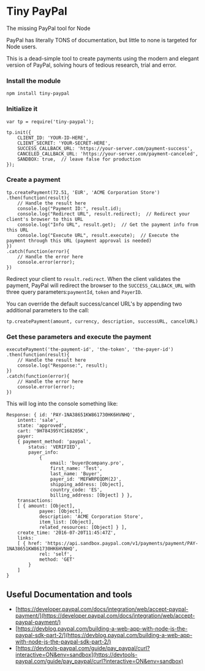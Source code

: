 # Tiny PayPal
The missing PayPal tool for Node

PayPal has literally TONS of documentation, but little to none is targeted for Node users.

This is a dead-simple tool to create payments using the modern and elegant version of PayPal, solving hours of tedious research, trial and error.

### Install the module

	npm install tiny-paypal

### Initialize it

	var tp = require('tiny-paypal');

	tp.init({
		CLIENT_ID: 'YOUR-ID-HERE', 
		CLIENT_SECRET: 'YOUR-SECRET-HERE',
		SUCCESS_CALLBACK_URL: 'https://your-server.com/payment-success',
		CANCELED_CALLBACK_URL: 'https://your-server.com/payment-canceled',
		SANDBOX: true,  // leave false for production
	});

### Create a payment

	tp.createPayment(72.51, 'EUR', 'ACME Corporation Store')
	.then(function(result){
		// Handle the result here
		console.log("Payment ID:", result.id);
		console.log("Redirect URL", result.redirect);  // Redirect your client's browser to this URL
		console.log("Info URL", result.get);  // Get the payment info from this URL
		console.log("Execute URL", result.execute);  // Execute the payment through this URL (payment approval is needed)
	})
	.catch(function(error){
		// Handle the error here
		console.error(error);
	})

Redirect your client to `result.redirect`. When the client validates the payment, PayPal will redirect the browser to the `SUCCESS_CALLBACK_URL` with three query parameters:`paymentId`, `token` and `PayerID`.

You can override the default success/cancel URL's by appending two additional parameters to the call:

	tp.createPayment(amount, currency, description, successURL, cancelURL)

### Get these parameters and execute the payment

	executePayment('the-payment-id', 'the-token', 'the-payer-id')
	.then(function(result){
		// Handle the result here
		console.log("Response:", result);
	})
	.catch(function(error){
		// Handle the error here
		console.error(error);
	})

This will log into the console something like:

	Response: { id: 'PAY-1NA38651KW861730HK6HVNHQ',
		intent: 'sale',
		state: 'approved',
		cart: '9H784395YC168205K',
		payer: 
		{ payment_method: 'paypal',
			status: 'VERIFIED',
			payer_info: 
				{
					email: 'buyer@company.pro',
					first_name: 'Test',
					last_name: 'Buyer',
					payer_id: 'MEFWRPEQDM(2J',
					shipping_address: [Object],
					country_code: 'ES',
					billing_address: [Object] } },
		transactions: 
		[ { amount: [Object],
				payee: [Object],
				description: 'ACME Corporation Store',
				item_list: [Object],
				related_resources: [Object] } ],
		create_time: '2016-07-20T11:45:47Z',
		links: 
		[ { href: 'https://api.sandbox.paypal.com/v1/payments/payment/PAY-1NA38651KW861730HK6HVNHQ',
				rel: 'self',
				method: 'GET' 
			}
		]
	}

## Useful Documentation and tools

* [https://developer.paypal.com/docs/integration/web/accept-paypal-payment/](https://developer.paypal.com/docs/integration/web/accept-paypal-payment/)
* [https://devblog.paypal.com/building-a-web-app-with-node-js-the-paypal-sdk-part-2/](https://devblog.paypal.com/building-a-web-app-with-node-js-the-paypal-sdk-part-2/)
* [https://devtools-paypal.com/guide/pay_paypal/curl?interactive=ON&env=sandbox](https://devtools-paypal.com/guide/pay_paypal/curl?interactive=ON&env=sandbox)

